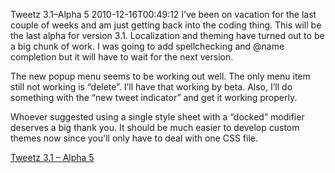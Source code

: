 Tweetz 3.1–Alpha 5
2010-12-16T00:49:12
I’ve been on vacation for the last couple of weeks and am just getting back into the coding thing. This will be the last alpha for version 3.1. Localization and theming have turned out to be a big chunk of work. I was going to add spellchecking and @name completion but it will have to wait for the next version.

The new popup menu seems to be working out well. The only menu item still not working is “delete”. I’ll have that working by beta. Also, I’ll do something with the “new tweet indicator” and get it working properly.

Whoever suggested using a single style sheet with a “docked” modifier deserves a big thank you. It should be much easier to develop custom themes now since you'll only have to deal with one CSS file.

[Tweetz 3.1 – Alpha 5](http://mike-ward.net/download.aspx?filename=Downloads/tweetz31.gadget)

